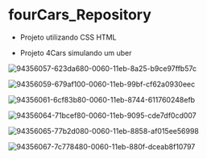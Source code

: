 # fourCars_Repository

* Projeto utilizando CSS HTML

* Projeto 4Cars simulando um uber

![94356057-623da680-0060-11eb-8a25-b9ce97ffb57c](https://user-images.githubusercontent.com/69467366/140003032-e6f9a46d-2c6d-4b03-986a-e76f35f6b1db.png)

![94356059-679af100-0060-11eb-99bf-cf62a0930eec](https://user-images.githubusercontent.com/69467366/140003039-2339e18d-4f6b-4ca6-a75b-1fe19d2b1848.png)

![94356061-6cf83b80-0060-11eb-8744-611760248efb](https://user-images.githubusercontent.com/69467366/140003042-ffc36985-0743-4af0-afc0-3b815297e0db.png)


![94356064-71bcef80-0060-11eb-9095-cde7df0cd007](https://user-images.githubusercontent.com/69467366/140003055-b412db0d-7c1f-477b-9cee-b76d221e5511.png)

![94356065-77b2d080-0060-11eb-8858-af015ee56998](https://user-images.githubusercontent.com/69467366/140003063-ebc94014-7832-4ca0-984a-99927424e146.png)


![94356067-7c778480-0060-11eb-880f-dceab8f10797](https://user-images.githubusercontent.com/69467366/140003072-2a916071-9f26-48b2-abeb-a6e597b7c8aa.png)
